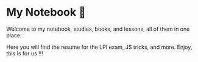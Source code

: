 # My Notebook :memo: 

Welcome to my notebook, studies, books, and lessons, all of them in one place. 

Here you will find the resume for the LPI exam, JS tricks, and more.
Enjoy, this is for us !!!


